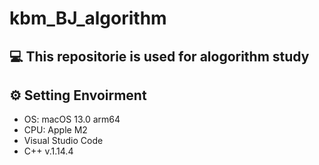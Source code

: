 # kbm_BJ_algorithm
## 💻 This repositorie is used for alogorithm study
## ⚙️ Setting Envoirment
- OS: macOS 13.0 arm64
- CPU: Apple M2
- Visual Studio Code
- C++ v.1.14.4
